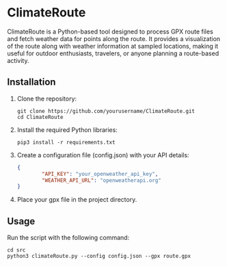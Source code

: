 # ClimateRoute

ClimateRoute is a Python-based tool designed to process GPX route files and fetch weather data for points along the route. It provides a visualization of the route along with weather information at sampled locations, making it useful for outdoor enthusiasts, travelers, or anyone planning a route-based activity.

## Installation

1. Clone the repository:
   ```
   git clone https://github.com/yourusername/ClimateRoute.git
   cd ClimateRoute
   ```

2. Install the required Python libraries:
     ```
     pip3 install -r requirements.txt
     ```

3. Create a configuration file (config.json) with your API details:
     ```json
     {
             "API_KEY": "your_openweather_api_key",
             "WEATHER_API_URL": "openweatherapi.org"
     }
     ```

4. Place your gpx file in the project directory.

## Usage

Run the script with the following command:
```
cd src
python3 climateRoute.py --config config.json --gpx route.gpx
```

